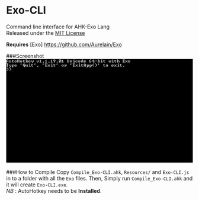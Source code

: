 Exo-CLI
===========================

Command line interface for AHK-Exo Lang  
Released under the [MIT License](http://opensource.org/licenses/MIT)  
  
**Requires** [Exo] https://github.com/Aurelain/Exo  
  
###Screenshot
![screenshot](Resources/screenshot.gif "screenshot")
  
###How to Compile
Copy `Compile_Exo-CLI.ahk`, `Resources/` and `Exo-CLI.js` in to a folder with all the `Exo` files. Then, Simply run `Compile_Exo-CLI.ahk` and it will create `Exo-CLI.exe`.  
_NB_ : AutoHotkey needs to be **Installed**.
